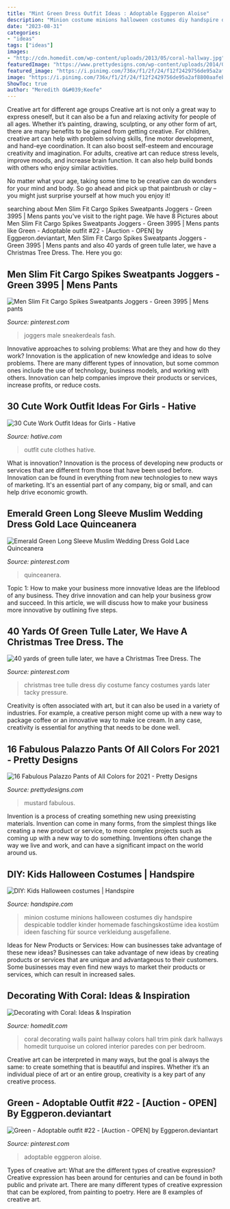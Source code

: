 ```yaml
---
title: "Mint Green Dress Outfit Ideas : Adoptable Eggperon Aloise"
description: "Minion costume minions halloween costumes diy handspire despicable toddler kinder homemade faschingskostüme idea kostüm ideen fasching für source verkleidung ausgefallene"
date: "2023-08-31"
categories:
- "ideas"
tags: ["ideas"]
images:
- "http://cdn.homedit.com/wp-content/uploads/2013/05/coral-hallway.jpg"
featuredImage: "https://www.prettydesigns.com/wp-content/uploads/2014/05/Mustard-Palazzo-Pants.jpg"
featured_image: "https://i.pinimg.com/736x/f1/2f/24/f12f2429756de95a2af8800aafeb9963.jpg"
image: "https://i.pinimg.com/736x/f1/2f/24/f12f2429756de95a2af8800aafeb9963.jpg"
ShowToc: true
author: "Meredith O&#039;Keefe"
---
```



Creative art for different age groups
Creative art is not only a great way to express oneself, but it can also be a fun and relaxing activity for people of all ages. Whether it’s painting, drawing, sculpting, or any other form of art, there are many benefits to be gained from getting creative.
For children, creative art can help with problem solving skills, fine motor development, and hand-eye coordination. It can also boost self-esteem and encourage creativity and imagination. For adults, creative art can reduce stress levels, improve moods, and increase brain function. It can also help build bonds with others who enjoy similar activities.

No matter what your age, taking some time to be creative can do wonders for your mind and body. So go ahead and pick up that paintbrush or clay – you might just surprise yourself at how much you enjoy it!

	

		
searching about Men Slim Fit Cargo Spikes Sweatpants Joggers - Green 3995 | Mens pants you've visit to the right page. We have 8 Pictures about Men Slim Fit Cargo Spikes Sweatpants Joggers - Green 3995 | Mens pants like Green - Adoptable outfit #22 - [Auction - OPEN] by Eggperon.deviantart, Men Slim Fit Cargo Spikes Sweatpants Joggers - Green 3995 | Mens pants and also 40 yards of green tulle later, we have a Christmas Tree Dress. The. Here you go:
		
    
## Men Slim Fit Cargo Spikes Sweatpants Joggers - Green 3995 | Mens Pants

<img loading=lazy src="https://i.pinimg.com/736x/b2/5b/01/b25b01e1b706232b3ca07551604ec898.jpg" onerror="this.onerror=null;this.src='https://tse4.mm.bing.net/th?id=OIP.DDoHSLP7b0MSvzyzty9MQwHaJ3&amp;pid=15.1';" alt="Men Slim Fit Cargo Spikes Sweatpants Joggers - Green 3995 | Mens pants">

_Source: pinterest.com_

>joggers male sneakerdeals fash. 

	

Innovative approaches to solving problems: What are they and how do they work?
Innovation is the application of new knowledge and ideas to solve problems. There are many different types of innovation, but some common ones include the use of technology, business models, and working with others. Innovation can help companies improve their products or services, increase profits, or reduce costs.

    
## 30 Cute Work Outfit Ideas For Girls - Hative

<img loading=lazy src="https://hative.com/wp-content/uploads/2015/02/work-outfit-ideas/30-cute-work-outfit-ideas-for-girls.jpg" onerror="this.onerror=null;this.src='https://tse4.mm.bing.net/th?id=OIP.UUgzNylxtTNRAqcO0tR2EAHaK_&amp;pid=15.1';" alt="30 Cute Work Outfit Ideas for Girls - Hative">

_Source: hative.com_

>outfit cute clothes hative. 

	

What is innovation?
Innovation is the process of developing new products or services that are different from those that have been used before. Innovation can be found in everything from new technologies to new ways of marketing. It's an essential part of any company, big or small, and can help drive economic growth.

    
## Emerald Green Long Sleeve Muslim Wedding Dress Gold Lace Quinceanera

<img loading=lazy src="https://i.pinimg.com/736x/f1/2f/24/f12f2429756de95a2af8800aafeb9963.jpg" onerror="this.onerror=null;this.src='https://tse3.mm.bing.net/th?id=OIP.-Zz67yhqP6v1zXRRqR3uHgHaNK&amp;pid=15.1';" alt="Emerald Green Long Sleeve Muslim Wedding Dress Gold Lace Quinceanera">

_Source: pinterest.com_

>quinceanera. 

	

Topic 1: How to make your business more innovative
Ideas are the lifeblood of any business. They drive innovation and can help your business grow and succeed. In this article, we will discuss how to make your business more innovative by outlining five steps.

    
## 40 Yards Of Green Tulle Later, We Have A Christmas Tree Dress. The

<img loading=lazy src="https://i.pinimg.com/736x/55/ef/05/55ef05b99dc1e183277ac362412e6cb3--tulle-tacky-sweaters.jpg" onerror="this.onerror=null;this.src='https://tse3.mm.bing.net/th?id=OIP.lk6AR5eRcuwZIa0QnYaAfADYEg&amp;pid=15.1';" alt="40 yards of green tulle later, we have a Christmas Tree Dress. The">

_Source: pinterest.com_

>christmas tree tulle dress diy costume fancy costumes yards later tacky pressure. 

	

Creativity is often associated with art, but it can also be used in a variety of industries. For example, a creative person might come up with a new way to package coffee or an innovative way to make ice cream. In any case, creativity is essential for anything that needs to be done well.

    
## 16 Fabulous Palazzo Pants Of All Colors For 2021 - Pretty Designs

<img loading=lazy src="https://www.prettydesigns.com/wp-content/uploads/2014/05/Mustard-Palazzo-Pants.jpg" onerror="this.onerror=null;this.src='https://tse2.mm.bing.net/th?id=OIP.J-OpVAokYT58QgkAWSLgbQHaLG&amp;pid=15.1';" alt="16 Fabulous Palazzo Pants of All Colors for 2021 - Pretty Designs">

_Source: prettydesigns.com_

>mustard fabulous. 

	

Invention is a process of creating something new using preexisting materials. Invention can come in many forms, from the simplest things like creating a new product or service, to more complex projects such as coming up with a new way to do something. Inventions often change the way we live and work, and can have a significant impact on the world around us.

    
## DIY: Kids Halloween Costumes | Handspire

<img loading=lazy src="https://handspire.com/wp-content/uploads/2013/10/minions-1.jpg" onerror="this.onerror=null;this.src='https://tse2.mm.bing.net/th?id=OIP.S210hlJzHc0O2po5wlpoYgHaJ6&amp;pid=15.1';" alt="DIY: Kids Halloween costumes | Handspire">

_Source: handspire.com_

>minion costume minions halloween costumes diy handspire despicable toddler kinder homemade faschingskostüme idea kostüm ideen fasching für source verkleidung ausgefallene. 

	

Ideas for New Products or Services: How can businesses take advantage of these new ideas?
Businesses can take advantage of new ideas by creating products or services that are unique and advantageous to their customers. Some businesses may even find new ways to market their products or services, which can result in increased sales.

    
## Decorating With Coral: Ideas &amp; Inspiration

<img loading=lazy src="http://cdn.homedit.com/wp-content/uploads/2013/05/coral-hallway.jpg" onerror="this.onerror=null;this.src='https://tse4.mm.bing.net/th?id=OIP.2GUPwSyI50wkDTCU2-sCCQHaLH&amp;pid=15.1';" alt="Decorating with Coral: Ideas &amp; Inspiration">

_Source: homedit.com_

>coral decorating walls paint hallway colors hall trim pink dark hallways homedit turquoise un colored interior paredes con per bedroom. 

	

Creative art can be interpreted in many ways, but the goal is always the same: to create something that is beautiful and inspires. Whether it’s an individual piece of art or an entire group, creativity is a key part of any creative process.

    
## Green - Adoptable Outfit #22 - [Auction - OPEN] By Eggperon.deviantart

<img loading=lazy src="https://i.pinimg.com/736x/8e/48/67/8e48675b41acf6140435068f28f384f0.jpg" onerror="this.onerror=null;this.src='https://tse1.mm.bing.net/th?id=OIP.fha1Y66TVynlG8_70KbpRAHaMP&amp;pid=15.1';" alt="Green - Adoptable outfit #22 - [Auction - OPEN] by Eggperon.deviantart">

_Source: pinterest.com_

>adoptable eggperon aloise. 

	

Types of creative art: What are the different types of creative expression?
Creative expression has been around for centuries and can be found in both public and private art. There are many different types of creative expression that can be explored, from painting to poetry. Here are 8 examples of creative art.

